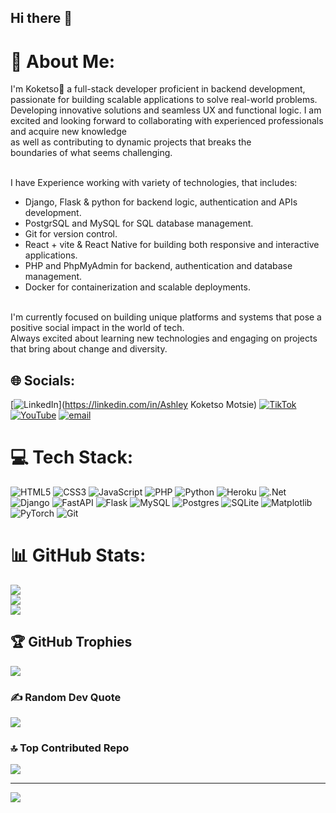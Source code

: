 ## Hi there 👋

# 💫 About Me:
I'm Koketso💫 a full-stack developer proficient in backend development, passionate for building scalable applications to solve real-world problems.<br>
Developing innovative solutions and seamless UX and functional logic. 
I am excited and looking forward to collaborating with experienced professionals and acquire new knowledge <br>as well as contributing to dynamic projects that breaks the <br>boundaries of what seems challenging.<br><br>

I have Experience working with variety of technologies, that includes:<br>

- Django, Flask & python for backend logic, authentication and APIs development.<br>
- PostgrSQL and MySQL for SQL database management.<br>
- Git for version control.<br>
- React + vite & React Native for building both responsive and interactive applications.<br>
- PHP and PhpMyAdmin for backend, authentication and database management.<br>
- Docker for containerization and scalable deployments.<br><br>

I'm currently focused on building unique platforms and systems that pose a positive social impact in the world of tech.<br>Always excited about learning new technologies and engaging on projects that bring about change and diversity.<br>


## 🌐 Socials:
[![LinkedIn](https://img.shields.io/badge/LinkedIn-%230077B5.svg?logo=linkedin&logoColor=white)](https://linkedin.com/in/Ashley Koketso Motsie) [![TikTok](https://img.shields.io/badge/TikTok-%23000000.svg?logo=TikTok&logoColor=white)](https://tiktok.com/@tiktok.com/@ashley_programmer) [![YouTube](https://img.shields.io/badge/YouTube-%23FF0000.svg?logo=YouTube&logoColor=white)](https://youtube.com/@https://www.youtube.com/@Ashley.Programmer) [![email](https://img.shields.io/badge/Email-D14836?logo=gmail&logoColor=white)](mailto:motsieashley31@gmail.com) 

# 💻 Tech Stack:
![HTML5](https://img.shields.io/badge/html5-%23E34F26.svg?style=for-the-badge&logo=html5&logoColor=white) ![CSS3](https://img.shields.io/badge/css3-%231572B6.svg?style=for-the-badge&logo=css3&logoColor=white) ![JavaScript](https://img.shields.io/badge/javascript-%23323330.svg?style=for-the-badge&logo=javascript&logoColor=%23F7DF1E) ![PHP](https://img.shields.io/badge/php-%23777BB4.svg?style=for-the-badge&logo=php&logoColor=white) ![Python](https://img.shields.io/badge/python-3670A0?style=for-the-badge&logo=python&logoColor=ffdd54) ![Heroku](https://img.shields.io/badge/heroku-%23430098.svg?style=for-the-badge&logo=heroku&logoColor=white) ![.Net](https://img.shields.io/badge/.NET-5C2D91?style=for-the-badge&logo=.net&logoColor=white) ![Django](https://img.shields.io/badge/django-%23092E20.svg?style=for-the-badge&logo=django&logoColor=white) ![FastAPI](https://img.shields.io/badge/FastAPI-005571?style=for-the-badge&logo=fastapi) ![Flask](https://img.shields.io/badge/flask-%23000.svg?style=for-the-badge&logo=flask&logoColor=white) ![MySQL](https://img.shields.io/badge/mysql-4479A1.svg?style=for-the-badge&logo=mysql&logoColor=white) ![Postgres](https://img.shields.io/badge/postgres-%23316192.svg?style=for-the-badge&logo=postgresql&logoColor=white) ![SQLite](https://img.shields.io/badge/sqlite-%2307405e.svg?style=for-the-badge&logo=sqlite&logoColor=white) ![Matplotlib](https://img.shields.io/badge/Matplotlib-%23ffffff.svg?style=for-the-badge&logo=Matplotlib&logoColor=black) ![PyTorch](https://img.shields.io/badge/PyTorch-%23EE4C2C.svg?style=for-the-badge&logo=PyTorch&logoColor=white) ![Git](https://img.shields.io/badge/git-%23F05033.svg?style=for-the-badge&logo=git&logoColor=white)
# 📊 GitHub Stats:
![](https://github-readme-stats.vercel.app/api?username=Ashley-Programmer&theme=dark&hide_border=false&include_all_commits=true&count_private=true)<br/>
![](https://nirzak-streak-stats.vercel.app/?user=Ashley-Programmer&theme=dark&hide_border=false)<br/>
![](https://github-readme-stats.vercel.app/api/top-langs/?username=Ashley-Programmer&theme=dark&hide_border=false&include_all_commits=true&count_private=true&layout=compact)

## 🏆 GitHub Trophies
![](https://github-profile-trophy.vercel.app/?username=Ashley-Programmer&theme=radical&no-frame=false&no-bg=false&margin-w=4)

### ✍️ Random Dev Quote
![](https://quotes-github-readme.vercel.app/api?type=horizontal&theme=radical)

### 🔝 Top Contributed Repo
![](https://github-contributor-stats.vercel.app/api?username=Ashley-Programmer&limit=5&theme=dark&combine_all_yearly_contributions=true)

---
[![](https://visitcount.itsvg.in/api?id=Ashley-Programmer&icon=0&color=0)](https://visitcount.itsvg.in)

<!-- Proudly created with GPRM ( https://gprm.itsvg.in ) -->
